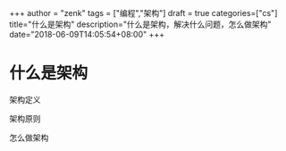 +++
author = "zenk"
tags = ["编程","架构"]
draft = true
categories=["cs"]
title="什么是架构"
description="什么是架构，解决什么问题，怎么做架构"
date="2018-06-09T14:05:54+08:00"
+++

# 什么是架构

架构定义

架构原则

怎么做架构